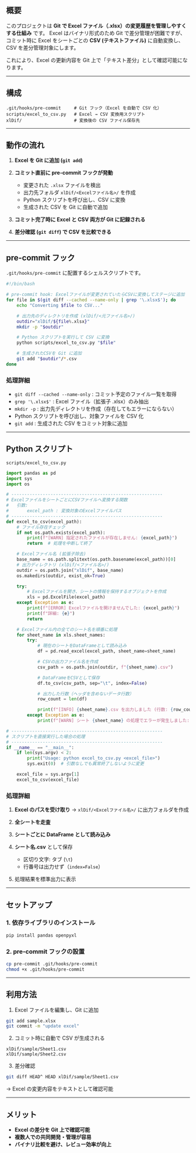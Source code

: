 ## 概要

このプロジェクトは **Git で Excel ファイル（.xlsx）の変更履歴を管理しやすくする仕組み** です。
Excel はバイナリ形式のため Git で差分管理が困難ですが、コミット時に Excel をシートごとの **CSV (テキストファイル)** に自動変換し、CSV を差分管理対象にします。

これにより、Excel の更新内容を Git 上で「テキスト差分」として確認可能になります。

---

## 構成

```
.git/hooks/pre-commit     # Git フック（Excel を自動で CSV 化）
scripts/excel_to_csv.py   # Excel → CSV 変換用スクリプト
xlDif/                    # 変換後の CSV ファイル保存先
```

---

## 動作の流れ

1. **Excel を Git に追加 (`git add`)**
2. **コミット直前に pre-commit フックが発動**

   * 変更された `.xlsx` ファイルを検出
   * 出力先フォルダ `xlDif/<Excelファイル名>/` を作成
   * Python スクリプトを呼び出し、CSV に変換
   * 生成された CSV を Git に自動で追加
3. **コミット完了時に Excel と CSV 両方が Git に記録される**
4. **差分確認 (`git diff`) で CSV を比較できる**

---

## pre-commit フック

`.git/hooks/pre-commit` に配置するシェルスクリプトです。

```bash
#!/bin/bash

# pre-commit hook: Excelファイルが変更されていたらCSVに変換してステージに追加
for file in $(git diff --cached --name-only | grep '\.xlsx$'); do
    echo "Converting $file to CSV..."

    # 出力先のディレクトリを作成 (xlDif/<元ファイル名>/)
    outdir="xlDif/${file%.xlsx}"
    mkdir -p "$outdir"

    # Python スクリプトを実行して CSV に変換
    python scripts/excel_to_csv.py "$file"

    # 生成されたCSVを Git に追加
    git add "$outdir"/*.csv
done
```

### 処理詳細

* `git diff --cached --name-only` : コミット予定のファイル一覧を取得
* `grep '\.xlsx$'` : Excel ファイル（拡張子 .xlsx）のみ抽出
* `mkdir -p` : 出力先ディレクトリを作成（存在してもエラーにならない）
* Python スクリプトを呼び出し、対象ファイルを CSV 化
* `git add` : 生成された CSV をコミット対象に追加

---

## Python スクリプト

`scripts/excel_to_csv.py`

```python
import pandas as pd
import sys
import os

# ----------------------------------------------------------
# ExcelファイルをシートごとにCSVファイルへ変換する関数
#   引数:
#       excel_path : 変換対象のExcelファイルパス
# ----------------------------------------------------------
def excel_to_csv(excel_path):
    # ファイル存在チェック
    if not os.path.exists(excel_path):
        print(f"[WARN] 指定されたファイルが存在しません: {excel_path}")
        return  # 処理を中断して終了

    # Excelファイル名 (拡張子除去)
    base_name = os.path.splitext(os.path.basename(excel_path))[0]
    # 出力ディレクトリ (xlDif/<ファイル名>/)
    outdir = os.path.join("xlDif", base_name)
    os.makedirs(outdir, exist_ok=True)

    try:
        # Excelファイルを開き、シートの情報を保持するオブジェクトを作成
        xls = pd.ExcelFile(excel_path)
    except Exception as e:
        print(f"[ERROR] Excelファイルを開けませんでした: {excel_path}")
        print(f"詳細: {e}")
        return

    # Excelファイル内の全てのシート名を順番に処理
    for sheet_name in xls.sheet_names:
        try:
            # 現在のシートをDataFrameとして読み込み
            df = pd.read_excel(excel_path, sheet_name=sheet_name)

            # CSVの出力ファイル名を作成
            csv_path = os.path.join(outdir, f"{sheet_name}.csv")

            # DataFrameをCSVとして保存
            df.to_csv(csv_path, sep="\t", index=False)

            # 出力した行数（ヘッダを含めないデータ行数）
            row_count = len(df)

            print(f"[INFO] {sheet_name}.csv を出力しました (行数: {row_count})")
        except Exception as e:
            print(f"[WARN] シート {sheet_name} の処理でエラーが発生しました: {e}")

# ----------------------------------------------------------
# スクリプトを直接実行した場合の処理
# ----------------------------------------------------------
if __name__ == "__main__":
    if len(sys.argv) < 2:
        print("Usage: python excel_to_csv.py <excel_file>")
        sys.exit(0)  # 引数なしでも異常終了しないように変更

    excel_file = sys.argv[1]
    excel_to_csv(excel_file)

```

### 処理詳細

1. **Excel のパスを受け取り** → `xlDif/<Excelファイル名>/` に出力フォルダを作成
2. **全シートを走査**
3. **シートごとに DataFrame として読み込み**
4. **シート名.csv** として保存

   * 区切り文字: タブ (`\t`)
   * 行番号は出力せず（`index=False`）
5. 処理結果を標準出力に表示

---

## セットアップ

### 1. 依存ライブラリのインストール

```bash
pip install pandas openpyxl
```

### 2. pre-commit フックの設置

```bash
cp pre-commit .git/hooks/pre-commit
chmod +x .git/hooks/pre-commit
```

---

## 利用方法

1. Excel ファイルを編集し、Git に追加

```bash
git add sample.xlsx
git commit -m "update excel"
```

2. コミット時に自動で CSV が生成される

```
xlDif/sample/Sheet1.csv
xlDif/sample/Sheet2.csv
```

3. 差分確認

```bash
git diff HEAD^ HEAD xlDif/sample/Sheet1.csv
```

→ Excel の変更内容をテキストとして確認可能

---

## メリット

* **Excel の差分を Git 上で確認可能**
* **複数人での共同開発・管理が容易**
* **バイナリ比較を避け、レビュー効率が向上**

